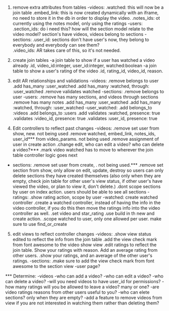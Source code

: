 
1. remove extra attributes from tables
  -videos:
    .watched: this will now be a join table
    .embed_link: this is now created dynamically with an iframe, no need to store it in the db in order to display the video.
    .notes_ids: ot currently using the notes model, only using the ratings
  -users:
    .section_ids: do i need this? how will the section model relate to the video model? section's have videos, videos belong to sections
  -sections:
    .user_id: sections don't have user's now, they belong to everybody and everybody can see them?   
    .video_ids: AR takes care of this, so it's not needed. 

2. create join tables
  -a join table to show if a user has watched a video already
    .id, video_id:integer, user_id:integer, watched:boolean
  -a join table to show a user's rating of the video
    .id, rating_id, video_id, reason.

3. edit AR relationships and validations
  -videos:
    .remove belongs to user
    .add has_many :user_watched
    .add has_many :watched, through: :user_watched
    .remove validates watched
  -sections:
    .remove belongs to user
  -users:
    .remove has many sections, and videos through sections
    .remove has many notes
    .add has_many :user_watched
    .add has_many :watched, through: :user_watched
  -user_watched:
    .add belongs_to :videos
    .add belongs_to :users
    .add validates :watched, presence: true
    .validates :video_id, presence: true
    .validates :user_id, presence: true

4. Edit controllers to reflect past changes
  -videos:
    .remove set user from show, new. not being used
    .remove watched, embed_link, notes_ids, user_id*** from video_params. not being used
    .remove assignment of user in create action
    .change edit, who can edit a video? who can delete a video?***
    .mark video watched has to move to wherever the join table controller logic goes next
  - sections:
    .remove set user from create, . not being used.***
    .remove set section from show, only allow on edit, update, destroy so users can only delete sections they have created themselves (also only when they are empty, check join table for other user's view status, if other user's have viewed the video, or plan to view it, don't delete.)
    .dont scope sections by user on index action. users should be able to see all sections
  -ratings:
    .show rating action, scope by user
  -watched: create watched controller
    .create a watched controller, instead of having the info in the video controller, if you do this then move the ratings info into the video controller as well.
    .set video and star_rating
    .use build in th new and create action.
    .scope watched to user, only one allowed per user. make sure to use find_or_create
    
5. edit views to reflect controller changes
  -videos:
    .show view status edited to reflect the info from the join table
    .add the view check mark from font awesome to the video show view
    .edit ratings to reflect the join table. Show your ratings with reason. Add an average rating from other users.
    .show your ratings, and an average of the other user's ratings.
  -sections:
    .make sure to add the view check mark from font awesome to the section view 
  -user page?  
 

*** Determine:
-videos
  -who can add a video?
  -who can edit a video?
  -who can delete a video?
  -will you need videos to have user_id for permissions?
  -how many ratings will you be allowed to leave a video? many or one?
  -are video ratings reasons from other users useful to you?
  -who can elete sections? only when they are empty?
  -add a feature to remove videos from view if you are not interested in watching them rather than deleting them?